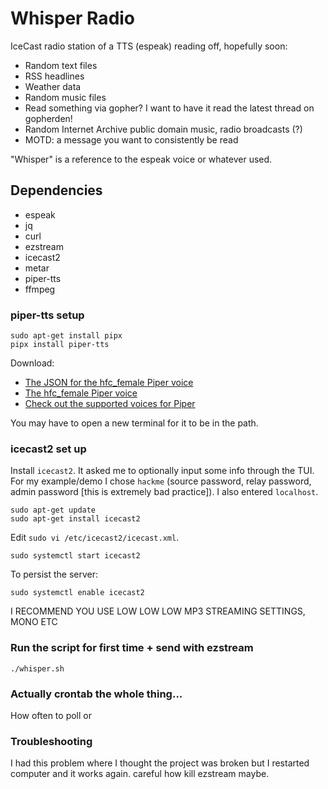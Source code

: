 # Whisper Radio

IceCast radio station of a TTS (espeak) reading off, hopefully soon:

  * Random text files
  * RSS headlines
  * Weather data
  * Random music files
  * Read something via gopher? I want to have it read the latest thread on gopherden!
  * Random Internet Archive public domain music, radio broadcasts (?)
  * MOTD: a message you want to consistently be read

"Whisper" is a reference to the espeak voice or whatever used.

## Dependencies

  * espeak
  * jq
  * curl
  * ezstream
  * icecast2
  * metar
  * piper-tts
  * ffmpeg

### piper-tts setup

```
sudo apt-get install pipx
pipx install piper-tts
```

Download:

  * [The JSON for the hfc_female Piper voice](https://huggingface.co/rhasspy/piper-voices/resolve/v1.0.0/en/en_US/hfc_female/medium/en_US-hfc_female-medium.onnx.json)
  * [The hfc_female Piper voice](https://huggingface.co/rhasspy/piper-voices/resolve/v1.0.0/en/en_US/hfc_female/medium/en_US-hfc_female-medium.onnx?download=true)
  * [Check out the supported voices for Piper](https://github.com/rhasspy/piper/blob/master/VOICES.md)

You may have to open a new terminal for it to be in the path.

### icecast2 set up

Install `icecast2`. It asked me to optionally input some info through the TUI.
For my example/demo I chose `hackme` (source password, relay password, admin
password [this is extremely bad practice]). I also entered `localhost`.

```
sudo apt-get update
sudo apt-get install icecast2
```

Edit `sudo vi /etc/icecast2/icecast.xml`.

```
sudo systemctl start icecast2
```

To persist the server:

```
sudo systemctl enable icecast2
```

I RECOMMEND YOU USE LOW LOW LOW MP3 STREAMING SETTINGS, MONO ETC

### Run the script for first time + send with ezstream

```
./whisper.sh
```

### Actually crontab the whole thing...

How often to poll or

### Troubleshooting

I had this problem where I thought the project was broken but I restarted
computer and it works again. careful how kill ezstream maybe.
